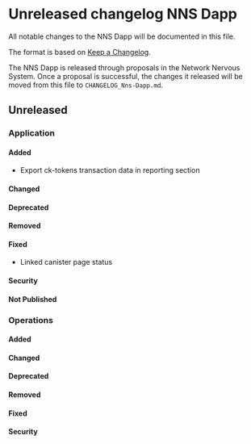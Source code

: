 # Unreleased changelog NNS Dapp

All notable changes to the NNS Dapp will be documented in this file.

The format is based on [Keep a Changelog](https://keepachangelog.com/en/1.0.0/).

The NNS Dapp is released through proposals in the Network Nervous System. Once a
proposal is successful, the changes it released will be moved from this file to
`CHANGELOG_Nns-Dapp.md`.

## Unreleased

### Application

#### Added

- Export ck-tokens transaction data in reporting section

#### Changed

#### Deprecated

#### Removed

#### Fixed

- Linked canister page status

#### Security

#### Not Published

### Operations

#### Added

#### Changed

#### Deprecated

#### Removed

#### Fixed

#### Security
